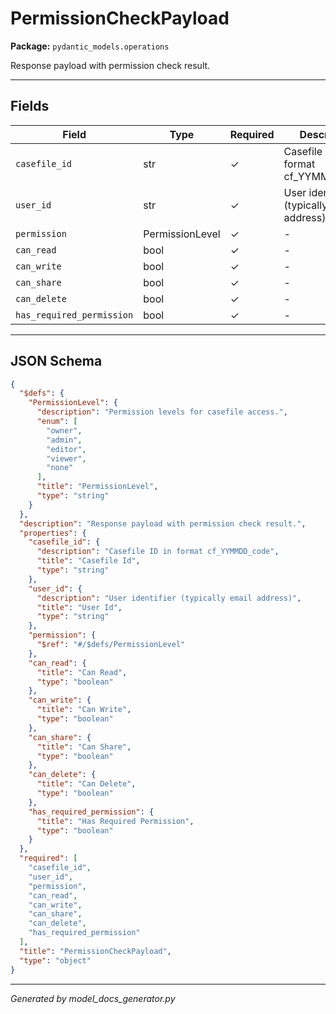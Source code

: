 # PermissionCheckPayload

**Package:** `pydantic_models.operations`

Response payload with permission check result.

---

## Fields

| Field | Type | Required | Description |
|-------|------|----------|-------------|
| `casefile_id` | str | ✓ | Casefile ID in format cf_YYMMDD_code |
| `user_id` | str | ✓ | User identifier (typically email address) |
| `permission` | PermissionLevel | ✓ | - |
| `can_read` | bool | ✓ | - |
| `can_write` | bool | ✓ | - |
| `can_share` | bool | ✓ | - |
| `can_delete` | bool | ✓ | - |
| `has_required_permission` | bool | ✓ | - |

---

## JSON Schema

```json
{
  "$defs": {
    "PermissionLevel": {
      "description": "Permission levels for casefile access.",
      "enum": [
        "owner",
        "admin",
        "editor",
        "viewer",
        "none"
      ],
      "title": "PermissionLevel",
      "type": "string"
    }
  },
  "description": "Response payload with permission check result.",
  "properties": {
    "casefile_id": {
      "description": "Casefile ID in format cf_YYMMDD_code",
      "title": "Casefile Id",
      "type": "string"
    },
    "user_id": {
      "description": "User identifier (typically email address)",
      "title": "User Id",
      "type": "string"
    },
    "permission": {
      "$ref": "#/$defs/PermissionLevel"
    },
    "can_read": {
      "title": "Can Read",
      "type": "boolean"
    },
    "can_write": {
      "title": "Can Write",
      "type": "boolean"
    },
    "can_share": {
      "title": "Can Share",
      "type": "boolean"
    },
    "can_delete": {
      "title": "Can Delete",
      "type": "boolean"
    },
    "has_required_permission": {
      "title": "Has Required Permission",
      "type": "boolean"
    }
  },
  "required": [
    "casefile_id",
    "user_id",
    "permission",
    "can_read",
    "can_write",
    "can_share",
    "can_delete",
    "has_required_permission"
  ],
  "title": "PermissionCheckPayload",
  "type": "object"
}
```

---

*Generated by model_docs_generator.py*
